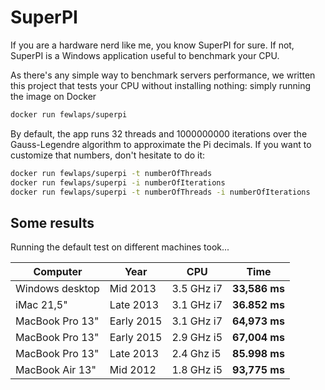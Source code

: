 # SuperPI
If you are a hardware nerd like me, you know SuperPI for sure. If not, SuperPI is a Windows application useful to benchmark your CPU.

As there's any simple way to benchmark servers performance, we written this project that tests your CPU without installing nothing: simply running the image on Docker

```bash
docker run fewlaps/superpi
```

By default, the app runs 32 threads and 1000000000 iterations over the Gauss-Legendre algorithm to approximate the Pi decimals. If you want to customize that numbers, don't hesitate to do it:

```bash
docker run fewlaps/superpi -t numberOfThreads
docker run fewlaps/superpi -i numberOfIterations
docker run fewlaps/superpi -t numberOfThreads -i numberOfIterations
```

## Some results

Running the default test on different machines took...

Computer|Year|CPU|Time
------- | -- | -- | -------
Windows desktop|Mid 2013|3.5 GHz i7|**33,586 ms**
iMac 21,5"|Late 2013|3.1 GHz i7|**36.852 ms**
MacBook Pro 13"|Early 2015|3.1 GHz i7|**64,973 ms**
MacBook Pro 13"|Early 2015|2.9 GHz i5|**67,004 ms**
MacBook Pro 13"|Late 2013|2.4 Ghz i5|**85.998 ms**
MacBook Air 13"|Mid 2012|1.8 GHz i5|**93,775 ms**
